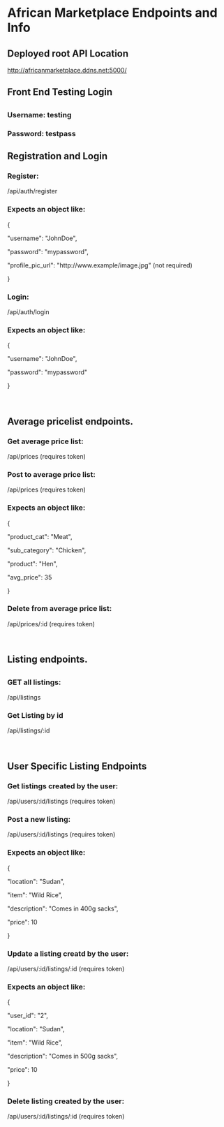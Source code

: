 <h1>African Marketplace Endpoints and Info</h1>

<h2>Deployed root API Location</h2>
<a href="http://africanmarketplace.ddns.net:5000/" target="_blank">http://africanmarketplace.ddns.net:5000/</a>
<h2>Front End Testing Login<h2>
<h3>Username: testing</h3>
<h3>Password: testpass</h3>
<h2>Registration and Login</h2>
<h3>Register:</h3>
<p>/api/auth/register</p>
<h3>Expects an object like:</h3> 
<p>{</p>
    <p>"username": "JohnDoe",</p>
    <p>"password": "mypassword",</p>
    <p>"profile_pic_url": "http://www.example/image.jpg" (not required)</p>
}
<br>
<h3>Login:</h3>
<p>/api/auth/login</p>
<h3>Expects an object like:</h3> 
<p>{</p>
	<p>"username": "JohnDoe",</p>
	<p>"password": "mypassword"</p>
<p>}</p>
<br>
<h2>Average pricelist endpoints.</h2>
<h3>Get average price list:</h3>
<p>/api/prices (requires token)</p>
<h3>Post to average price list:</h3>
<p>/api/prices (requires token)</p>
<h3>Expects an object like:</h3>
<p>{</p>
	<p>"product_cat": "Meat",</p>
	<p>"sub_category": "Chicken",</p>
	<p>"product": "Hen",</p>
	<p>"avg_price": 35</p>
<p>}</p>
<h3>Delete from average price list:</h3>
<p>/api/prices/:id (requires token)</p>
<br>
<h2>Listing endpoints.<h2>
<h3>GET all listings:</h3>
<p>/api/listings</p>
<h3>Get Listing by id</h3>
<p>/api/listings/:id</p>
<br>
<h2>User Specific Listing Endpoints</h2>
<h3>Get listings created by the user:</h3>
<p>/api/users/:id/listings (requires token)</p>
<h3>Post a new listing:</h3>
<p>/api/users/:id/listings (requires token)</p>
<h3>Expects an object like:</h3>
<p>{</p>
	<p>"location": "Sudan",</p>
    <p>"item": "Wild Rice",</p>
    <p>"description": "Comes in 400g sacks",</p>
    <p>"price": 10</p>
<p>}</p>

<h3>Update a listing creatd by the user:</h3>
<p>/api/users/:id/listings/:id (requires token)</p>
<h3>Expects an object like:</h3>
<p>{</p>
	<p>"user_id": "2",</p>
	<p>"location": "Sudan",</p>
    <p>"item": "Wild Rice",</p>
    <p>"description": "Comes in 500g sacks",</p>
    <p>"price": 10</p>
<p>}</p>
<h3>Delete listing created by the user:</h3>
<p>/api/users/:id/listings/:id (requires token)</p>